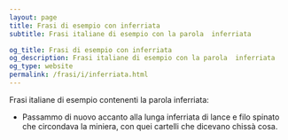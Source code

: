 ```yaml
---
layout: page
title: Frasi di esempio con inferriata 
subtitle: Frasi italiane di esempio con la parola  inferriata

og_title: Frasi di esempio con inferriata 
og_description: Frasi italiane di esempio con la parola  inferriata
og_type: website
permalink: /frasi/i/inferriata.html
---
```


Frasi italiane di esempio contenenti la parola inferriata:


- Passammo di nuovo accanto alla lunga inferriata di lance e filo spinato che circondava la miniera, con quei cartelli che dicevano chissà cosa.
